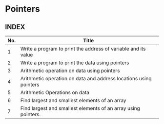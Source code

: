 # Pointers

## INDEX

|No.|Title|
|----|-----------|
|1| Write a program to print the address of variable and its value |
|2| Write a program to print the data using pointers |
|3| Arithmetic operation on data using pointers|
|4| Arithmetic operation on data and address locations using pointers |
|5| Arithmetic Operations on data|
|6|Find largest and smallest elements of an array|
|7|Find largest and smallest elements of an array using pointers.|
